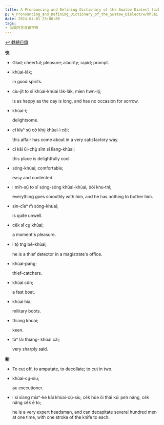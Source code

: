 ```yaml
---
title: A Pronouncing and Defining Dictionary of the Swatow Dialect (汕頭方言音義字典) / khùai
p: A_Pronouncing_and_Defining_Dictionary_of_the_Swatow_Dialect/w/khùai
date: 2024-04-01 23:00:00
tags: 
- 汕頭方言音義字典
---
```


[↩️ 轉總目錄](/A_Pronouncing_and_Defining_Dictionary_of_the_Swatow_Dialect)


**快**
- Glad; cheerful; pleasure; alacrity; rapid; prompt.

- khùai-lâk;

  in good spirits.

- ciu-jît to sĭ khùai-khùai lâk-lâk, míen hwn-ló̤;

  is as happy as the day is long, and has no occasion for sorrow.

- khùai-ì;

  delightsome.

- cí kĭaⁿ sṳ̄ cò̤ khṳ̀ khùai-ì căi;

  this affair has come about in a very satisfactory way.

- cí kâi ūi-chṳ̀ sĭm sĭ lîang-khùai;

  this place is delightfully cool.

- sóng-khùai; comfortable;

  easy and contented.

- i mih-sṳ̄ to sĭ sóng-sóng khùai-khùai, bŏi khu-thì;

  everything goes smoothly with him, and he has nothing to bother him.

- sin-cīeⁿ m̄ sóng-khùai;

  is quite unwell.

- cêk sî cṳ khùai;

  a moment's pleasure.

- i tó̤ tng bé-khùai;

  he is a thief detector in a magistrate's office.

- khùai-pang;

  thief-catchers.

- khùai cûn;

  a fast boat.

- khùai hia;

  military boots.

- thìang khùai;

  keen.

- tàⁿ lâi thìang- khùai căi;

  very sharply said.

**劊**
- To cut off, to amputate, to decollate; to cut in two.

- khùai-cṳ́-síu;

  au executioner.

- i sĭ sĭang mîaⁿ-ke kâi khùai-cṳ́-síu, cêk hûe ŏi thâi kúi peh nâng, cêk nâng cêk ē to;

  he is a very expert headsman, and can decapitate several hundred men at one time, with one stroke of the knife to each.